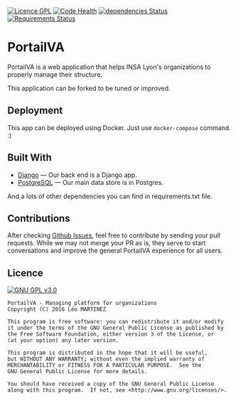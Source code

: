 [![Licence GPL](http://img.shields.io/badge/license-GPL-green.svg)](http://www.gnu.org/licenses/quick-guide-gplv3.fr.html)
[![Code Health](https://landscape.io/github/VAINSALyon/portailva/dev/landscape.svg?style=flat)](https://landscape.io/github/VAINSALyon/portailva/dev)
[![dependencies Status](https://david-dm.org/VAINSALyon/portailva/status.svg)](https://david-dm.org/VAINSALyon/portailva)
[![Requirements Status](https://requires.io/github/VAINSALyon/portailva/requirements.svg?branch=dev)](https://requires.io/github/VAINSALyon/portailva/requirements/?branch=dev)

# PortailVA

PortailVA is a web application that helps INSA Lyon's organizations 
to properly manage their structure.

This application can be forked to be tuned or improved.

## Deployment

This app can be deployed using Docker. Just use ``docker-compose`` 
command. :)

## Built With

- [Django](https://github.com/django/django) &mdash; Our back end is a Django app.
- [PostgreSQL](http://www.postgresql.org/) &mdash; Our main data store is in Postgres.

And a lots of other dependencies you can find in requirements.txt file.

## Contributions

After checking [Github Issues](https://github.com/VAINSALyon/portailva),
feel free to contribute by sending your pull requests.
While we may not merge your PR as is, they serve to start conversations 
and improve the general PortailVA experience for all users.

## Licence

[![GNU GPL v3.0](http://www.gnu.org/graphics/gplv3-127x51.png)](http://www.gnu.org/licenses/gpl.html)

```
PortailVA - Managing platform for organizations
Copyright (C) 2016 Léo MARTINEZ

This program is free software: you can redistribute it and/or modify
it under the terms of the GNU General Public License as published by
the Free Software Foundation, either version 3 of the License, or
(at your option) any later version.

This program is distributed in the hope that it will be useful,
but WITHOUT ANY WARRANTY; without even the implied warranty of
MERCHANTABILITY or FITNESS FOR A PARTICULAR PURPOSE.  See the
GNU General Public License for more details.

You should have received a copy of the GNU General Public License
along with this program.  If not, see <http://www.gnu.org/licenses/>.
```